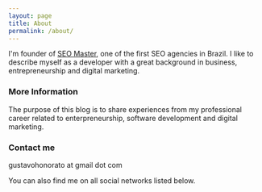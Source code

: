 ```yaml
---
layout: page
title: About
permalink: /about/
---
```


I'm founder of [SEO Master](http://www.seomaster.com.br), one of the first SEO agencies in Brazil. I like to describe myself as a developer with a great background in business, entrepreneurship and digital marketing.

### More Information

The purpose of this blog is to share experiences from my professional career related to enterpreneurship, software development and digital marketing.

### Contact me

gustavohonorato at gmail dot com

You can also find me on all social networks listed below.
